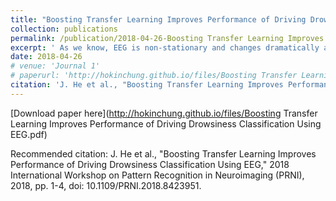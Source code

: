 ```yaml
---
title: "Boosting Transfer Learning Improves Performance of Driving Drowsiness Classification Using EEG"
collection: publications
permalink: /publication/2018-04-26-Boosting Transfer Learning Improves Performance of Driving Drowsiness Classification Using EEG
excerpt: ' As we know, EEG is non-stationary and changes dramatically across sessions, which leads to a great challenge how to establish a model that has a good performance across sessions. In this study, we combined boosting strategy and transfer learning method to establish a model for identifying driving drowsiness states from alertness states based on the features of power spectral density (PSD). The model trained using the data collected a few days ago (session1) was tuned using very small portion of the data collected in the current session can achieve a good performance as tested in the current session (session2). The results demonstrated that the proposed boosting transfer learning method significantly outperformed the support vector machine (SVM) and AdaBoost methods. The proposed method could promote practical use of drowsiness detection system in a real vehicle due to its good cross-session performance'
date: 2018-04-26
# venue: 'Journal 1'
# paperurl: 'http://hokinchung.github.io/files/Boosting Transfer Learning Improves Performance of Driving Drowsiness Classification Using EEG.pdf'
citation: 'J. He et al., "Boosting Transfer Learning Improves Performance of Driving Drowsiness Classification Using EEG," 2018 International Workshop on Pattern Recognition in Neuroimaging (PRNI), 2018, pp. 1-4, doi: 10.1109/PRNI.2018.8423951.'
---
```

<!-- This paper is about the number 1. The number 2 is left for future work. -->

[Download paper here](http://hokinchung.github.io/files/Boosting Transfer Learning Improves Performance of Driving Drowsiness Classification Using EEG.pdf)

Recommended citation: J. He et al., "Boosting Transfer Learning Improves Performance of Driving Drowsiness Classification Using EEG," 2018 International Workshop on Pattern Recognition in Neuroimaging (PRNI), 2018, pp. 1-4, doi: 10.1109/PRNI.2018.8423951.